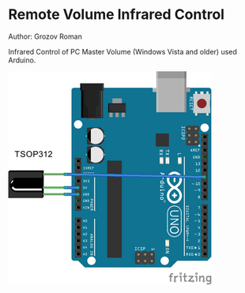 # Remote Volume Infrared Control
Author: Grozov Roman	

Infrared Control of PC Master Volume (Windows Vista and older) used Arduino.

![](/ArduinoSketch/sheme.png)